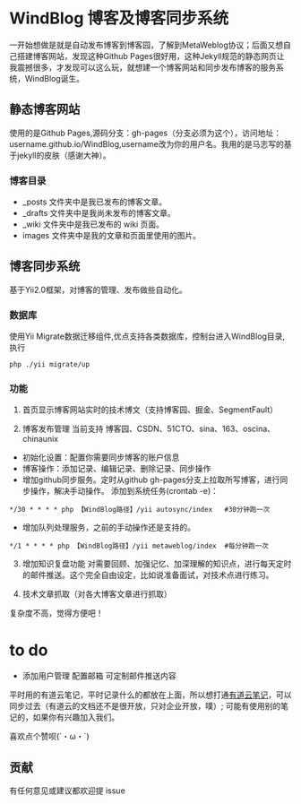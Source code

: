 # WindBlog 博客及博客同步系统
一开始想做是就是自动发布博客到博客园，了解到MetaWeblog协议；后面又想自己搭建博客网站，发现这种Github Pages很好用，这种Jekyll规范的静态网页让我震撼很多，才发现可以这么玩，就想建一个博客网站和同步发布博客的服务系统，WindBlog诞生。


## 静态博客网站
使用的是Github Pages,源码分支：gh-pages（分支必须为这个），访问地址：username.github.io/WindBlog,username改为你的用户名。我用的是马志写的基于jekyll的皮肤（感谢大神）。
### 博客目录
- _posts 文件夹中是我已发布的博客文章。
-  _drafts 文件夹中是我尚未发布的博客文章。
-  _wiki 文件夹中是我已发布的 wiki 页面。
-  images 文件夹中是我的文章和页面里使用的图片。

## 博客同步系统
基于Yii2.0框架，对博客的管理、发布做些自动化。

### 数据库
使用Yii Migrate数据迁移组件,优点支持各类数据库，控制台进入WindBlog目录,执行
```
php ./yii migrate/up
```

### 功能
1. 首页显示博客网站实时的技术博文（支持博客园、掘金、SegmentFault）

2. 博客发布管理
当前支持 博客园、CSDN、51CTO、sina、163、oscina、chinaunix
- 初始化设置：配置你需要同步博客的账户信息
- 博客操作：添加记录、编辑记录、删除记录、同步操作
- 增加github同步服务。定时从github gh-pages分支上拉取所写博客，进行同步操作，解决手动操作。
添加到系统任务(crontab -e)：
```
*/30 * * * * php 【WindBlog路径】/yii autosync/index   #30分钟跑一次
```
- 增加队列处理服务，之前的手动操作还是支持的。
```
*/1 * * * * php 【WindBlog路径】/yii metaweblog/index  #每分钟跑一次
```

3. 增加知识复盘功能
对需要回顾、加强记忆、加深理解的知识点，进行每天定时的邮件推送。这个完全自由设定，比如说准备面试，对技术点进行练习。

4. 技术文章抓取（对各大博客文章进行抓取）

复杂度不高，觉得方便吧！

# to do
- 添加用户管理  配置邮箱  可定制邮件推送内容

平时用的有道云笔记，平时记录什么的都放在上面，所以想打通[有道云笔记](http://note.youdao.com/open/apidoc.html)，可以同步过去（有道云的文档还不是很开放，只对企业开放，噗）;
可能有使用别的笔记的，如果你有兴趣加入我们。


<!-- ## 赞助 -->

喜欢点个赞呗(`・ω・´)

<!-- <img src="https://files.cnblogs.com/files/followyou/zfb.bmp" width="256" height="350" style="display:inline;"> -->
<!-- <img src="https://files.cnblogs.com/files/followyou/wx.bmp" width="256" height="350" style="display:inline;"> -->

## 贡献

有任何意见或建议都欢迎提 issue
